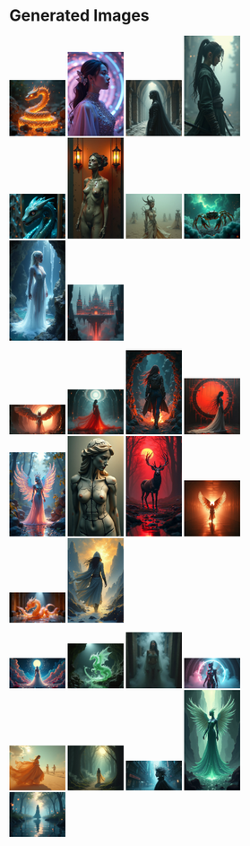 # Generated Images



<img src="2025_07_10_01.png" width="100"/> <img src="2025_07_10_02.png" width="100"/> <img src="2025_07_10_03.png" width="100"/> <img src="2025_07_10_04.png" width="100"/> <img src="2025_07_10_05.png" width="100"/> <img src="2025_07_10_06.png" width="100"/> <img src="2025_07_10_07.png" width="100"/> <img src="2025_07_10_08.png" width="100"/> <img src="2025_07_10_09.png" width="100"/> <img src="2025_07_10_10.png" width="100"/>

<img src="2025_07_10_11.png" width="100"/> <img src="2025_07_10_12.png" width="100"/> <img src="2025_07_10_13.png" width="100"/> <img src="2025_07_10_14.png" width="100"/> <img src="2025_07_10_15.png" width="100"/> <img src="2025_07_10_16.png" width="100"/> <img src="2025_07_10_17.png" width="100"/> <img src="2025_07_10_18.png" width="100"/> <img src="2025_07_10_19.png" width="100"/> <img src="2025_07_10_20.png" width="100"/>

<img src="2025_07_10_21.png" width="100"/> <img src="2025_07_10_22.png" width="100"/> <img src="2025_07_10_23.png" width="100"/> <img src="2025_07_10_24.png" width="100"/> <img src="2025_07_10_25.png" width="100"/> <img src="2025_07_10_26.png" width="100"/> <img src="2025_07_10_27.png" width="100"/> <img src="2025_07_10_28.png" width="100"/> <img src="2025_07_10_29.png" width="100"/>